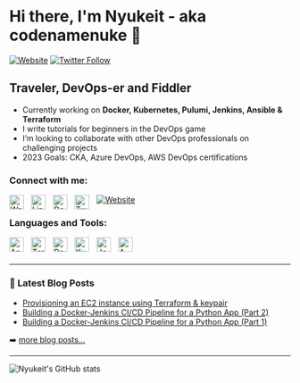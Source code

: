 # Hi there, I'm Nyukeit - aka codenamenuke 👋 

[![Website](https://img.shields.io/website?label=nyukeit.dev&style=for-the-badge&url=https%3A%2F%2Fnyukeit.dev)](https://nyukeit.dev)
[![Twitter Follow](https://img.shields.io/twitter/follow/codenamenuke?color=1DA1F2&logo=twitter&style=for-the-badge)](https://twitter.com/intent/follow?original_referer=https%3A%2F%2Fgithub.com%2Fcodenamenuke&screen_name=codenamenuke)

## Traveler, DevOps-er and Fiddler

- Currently working on **Docker, Kubernetes, Pulumi, Jenkins, Ansible & Terraform**
- I write tutorials for beginners in the DevOps game
- I’m looking to collaborate with other DevOps professionals on challenging projects
- 2023 Goals: CKA, Azure DevOps, AWS DevOps certifications

### Connect with me:

[![Website][websiteicon]][website]
<img align="left" alt="Website" width="26px" src="https://cdn.jsdelivr.net/gh/devicons/devicon/icons/chrome/chrome-plain.svg
" style="padding-right:10px;" />
<img align="left" alt="LinkedIn" width="26px" src="https://cdn.jsdelivr.net/gh/devicons/devicon/icons/linkedin/linkedin-plain.svg" style="padding-right:10px;" />
<img align="left" alt="Dev.To" width="26px" src="https://cdn.worldvectorlogo.com/logos/devto.svg" style="padding-right:10px;" />
<img align="left" alt="Twitter" width="26px" src="https://cdn.jsdelivr.net/gh/devicons/devicon/icons/twitter/twitter-original.svg" style="padding-right:10px;" />

### Languages and Tools:


<img align="left" alt="Ansible" width="26px" src="https://cdn.worldvectorlogo.com/logos/ansible.svg" style="padding-right:10px;" />
<img align="left" alt="Terraform" width="26px" src="https://cdn.jsdelivr.net/gh/devicons/devicon/icons/terraform/terraform-original.svg" style="padding-right:10px;" />
<img align="left" alt="Docker" width="26px" src="https://cdn.jsdelivr.net/gh/devicons/devicon/icons/docker/docker-plain.svg" style="padding-right:10px;" />
<img align="left" alt="Kubernetes" width="26px" src="https://cdn.jsdelivr.net/gh/devicons/devicon/icons/kubernetes/kubernetes-plain.svg" style="padding-right:10px;" />
<img align="left" alt="Jenkins" width="26px" src="https://cdn.jsdelivr.net/gh/devicons/devicon/icons/jenkins/jenkins-plain.svg" style="padding-right:10px;" />
<img align="left" alt="AWS" width="26px" src="https://cdn.jsdelivr.net/gh/devicons/devicon/icons/amazonwebservices/amazonwebservices-original.svg" style="padding-right:10px;" />

<br />
<br />

---

### 📕 Latest Blog Posts

<!-- BLOG-POST-LIST:START -->
- [Provisioning an EC2 instance using Terraform &amp; keypair](https://dev.to/codenamenuke/provisioning-an-ec2-instance-using-terraform-keypair-1b9k)
- [Building a Docker-Jenkins CI/CD Pipeline for a Python App &lpar;Part 2&rpar;](https://dev.to/codenamenuke/building-a-docker-jenkins-cicd-pipeline-for-a-python-app-part-2-2m4k)
- [Building a Docker-Jenkins CI/CD Pipeline for a Python App &lpar;Part 1&rpar;](https://dev.to/codenamenuke/building-a-docker-jenkins-cicd-pipeline-for-a-python-app-part-1-f07)
<!-- BLOG-POST-LIST:END -->

➡️ [more blog posts...](https://codestackr.com)

---
  
<!--START_SECTION:activity-->
<!--END_SECTION:activity-->

![Nyukeit's GitHub stats](https://github-readme-stats.vercel.app/api?username=codenamenuke&show_icons=true)

[website]: https://nyukeit.dev
[websiteicon]: https://cdn.jsdelivr.net/gh/devicons/devicon/icons/chrome/chrome-plain.svg
[twitter]: https://twitter.com/codenamenuke
[instagram]: https://instagram.com/codenamenuke
[linkedin]: https://linkedin.com/in/nyukeit